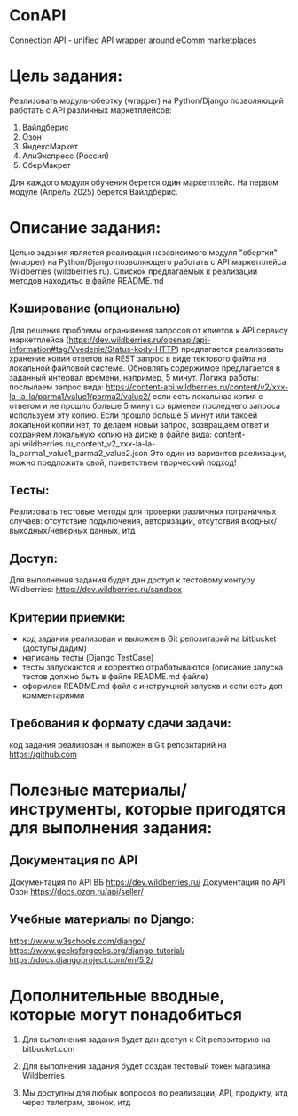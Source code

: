 # ConAPI
Connection API - unified API wrapper around eComm marketplaces 


# Цель задания:  
Реализовать модуль-обертку (wrapper) на Python/Django позволяющий работать с API различных маркетплейсов:
1. Вайлдберис
2. Озон
3. ЯндексМаркет
4. АлиЭкспресс (Россия)
5. СберМакрет

Для каждого модуля обучения берется один маркетплейс. На первом модуле (Апрель 2025) берется Вайлдберис. 



# Описание задания:  
Целью задания является реализация независимого модуля "обертки" (wrapper) на Python/Django позволяющего работать с API маркетплейса Wildberries (wildberries.ru). Спискок предлагаемых к реализации методов находитьс в файле README.md



## Кэширование (опционально)
Для решения проблемы огранияения запросов от клиетов к API сервису маркетплейса (https://dev.wildberries.ru/openapi/api-information#tag/Vvedenie/Status-kody-HTTP) предлагается реализовать хранение копии ответов на REST запрос в виде тектового файла на локальной файловой системе. Обновлять содержимое предлагается в заданный интервал времени, например, 5 минут. Логика работы: послылаем запрос вида: https://content-api.wildberries.ru/content/v2/xxx-la-la-la/parma1/value1/parma2/value2/ если есть локальнаа копия с ответом и не прошло больше 5 минут со врменеи последнего запроса используем эту копию. Если прошло больше 5 минут или такоей локальной копии нет, то делаем новый запрос, возвращаем ответ и сохраняем локальную копию на диске в файле вида: content-api.wildberries.ru_content_v2_xxx-la-la-la_parma1_value1_parma2_value2.json
Это один из вариантов раелизации, можно предложить свой, приветствем творческий подход!


## Тесты: 
Реализовать тестовые методы для проверки различных пограничных случаев: отсутствие подключения, авторизации, отсутствия входных/выходных/неверных данных, итд


## Доступ:
Для выполнения задания будет дан доступ к тестовому контуру Wildberries: https://dev.wildberries.ru/sandbox



## Критерии приемки: 
- код задания реализован и выложен в Git репозитарий на bitbucket (доступы дадим)
- написаны тесты (Django TestCase)
- тесты запускаются и корректно отрабатываются (описание запуска тестов должно быть в файле README.md файле)
- оформлен README.md файл с инструкцией запуска и если есть доп комментариями



## Требования к формату сдачи задачи: 
код задания реализован и выложен в Git репозитарий на https://github.com


# Полезные материалы/инструменты, которые пригодятся для выполнения задания:

## Документация по API
Документация по API ВБ https://dev.wildberries.ru/
Документация по API Озон https://docs.ozon.ru/api/seller/



## Учебные материалы по Django:
https://www.w3schools.com/django/
https://www.geeksforgeeks.org/django-tutorial/
https://docs.djangoproject.com/en/5.2/

   

   
# Дополнительные вводные, которые могут понадобиться

1. Для выполнения задания будет дан доступ к Git репозиторию на bitbucket.com

2. Для выполнения задания будет создан тестовый токен магазина Wildberries

3. Мы доступны для любых вопросов по реализации, API, продукту, итд через телеграм, звонок, итд

